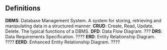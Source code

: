 ## Definitions
**DBMS**: Database Management System. A system for storing, retrieving and manipulating data in a structured manner. 
**CRUD**: Create, Read, Update, Delete. The typical functions of a DBMS.
**DFD**: Data Flow Diagram. ???
**DRS**: Data Requirements Specification. ????
**ERD**: Entity Relationship Diagram. ????
**EERD**: Enhanced Entity Relationship Diagram. ????

